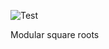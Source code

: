 ![Test](https://github.com/philiprbrenan/Math-Modular-SquareRoot/workflows/Test/badge.svg)

Modular square roots